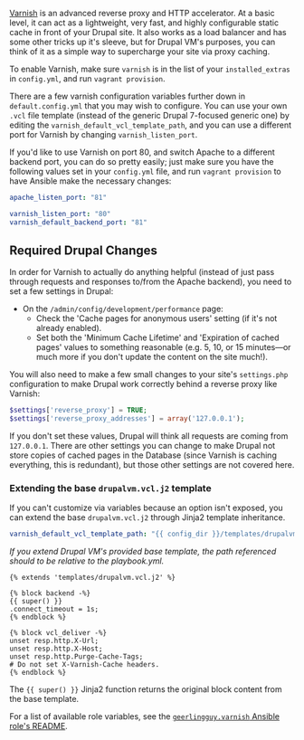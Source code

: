 [Varnish](https://www.varnish-software.com/) is an advanced reverse proxy and HTTP accelerator. At a basic level, it can act as a lightweight, very fast, and highly configurable static cache in front of your Drupal site. It also works as a load balancer and has some other tricks up it's sleeve, but for Drupal VM's purposes, you can think of it as a simple way to supercharge your site via proxy caching.

To enable Varnish, make sure `varnish` is in the list of your `installed_extras` in `config.yml`, and run `vagrant provision`.

There are a few varnish configuration variables further down in `default.config.yml` that you may wish to configure. You can use your own `.vcl` file template (instead of the generic Drupal 7-focused generic one) by editing the `varnish_default_vcl_template_path`, and you can use a different port for Varnish by changing `varnish_listen_port`.

If you'd like to use Varnish on port 80, and switch Apache to a different backend port, you can do so pretty easily; just make sure you have the following values set in your `config.yml` file, and run `vagrant provision` to have Ansible make the necessary changes:

```yaml
apache_listen_port: "81"

varnish_listen_port: "80"
varnish_default_backend_port: "81"
```

## Required Drupal Changes

In order for Varnish to actually do anything helpful (instead of just pass through requests and responses to/from the Apache backend), you need to set a few settings in Drupal:


  - On the `/admin/config/development/performance` page:
    - Check the 'Cache pages for anonymous users' setting (if it's not already enabled).
    - Set both the 'Minimum Cache Lifetime' and 'Expiration of cached pages' values to something reasonable (e.g. 5, 10, or 15 minutes—or much more if you don't update the content on the site much!).

You will also need to make a few small changes to your site's `settings.php` configuration to make Drupal work correctly behind a reverse proxy like Varnish:

```php
$settings['reverse_proxy'] = TRUE;
$settings['reverse_proxy_addresses'] = array('127.0.0.1');
```

If you don't set these values, Drupal will think all requests are coming from `127.0.0.1`. There are other settings you can change to make Drupal not store copies of cached pages in the Database (since Varnish is caching everything, this is redundant), but those other settings are not covered here.

### Extending the base `drupalvm.vcl.j2` template

If you can't customize via variables because an option isn't exposed, you can extend the base `drupalvm.vcl.j2` through Jinja2 template inheritance.

```yaml
varnish_default_vcl_template_path: "{{ config_dir }}/templates/drupalvm.vcl.j2"
```

_If you extend Drupal VM's provided base template, the path referenced should to be relative to the playbook.yml._

```
{% extends 'templates/drupalvm.vcl.j2' %}

{% block backend -%}
{{ super() }}
.connect_timeout = 1s;
{% endblock %}

{% block vcl_deliver -%}
unset resp.http.X-Url;
unset resp.http.X-Host;
unset resp.http.Purge-Cache-Tags;
# Do not set X-Varnish-Cache headers.
{% endblock %}
```

The `{{ super() }}` Jinja2 function returns the original block content from the base template.

For a list of available role variables, see the [`geerlingguy.varnish` Ansible role's README](https://github.com/geerlingguy/ansible-role-varnish#readme).
